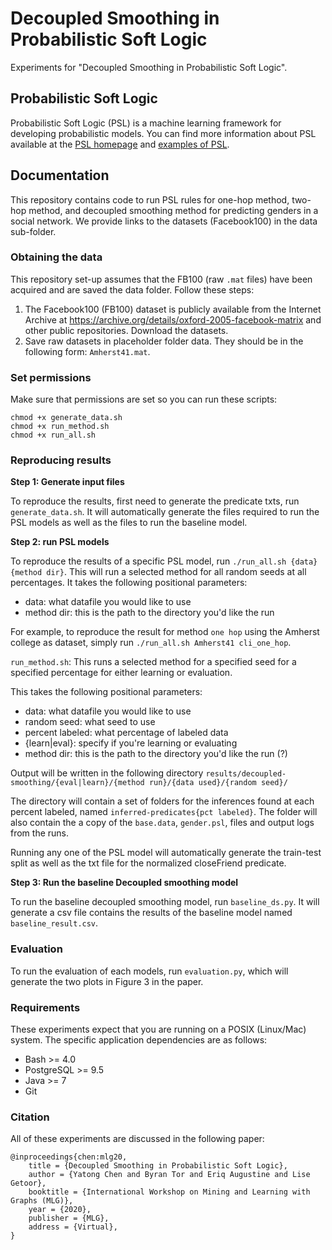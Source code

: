 # Decoupled Smoothing in Probabilistic Soft Logic

Experiments for "Decoupled Smoothing in Probabilistic Soft Logic".

## Probabilistic Soft Logic

Probabilistic Soft Logic (PSL) is a machine learning framework for developing probabilistic models. You can find more information about PSL available at the [PSL homepage](https://psl.linqs.org/) and [examples of PSL](https://github.com/linqs/psl-examples). 

## Documentation

This repository contains code to run PSL rules for one-hop method, two-hop method, and decoupled smoothing method for predicting genders in a social network. 
We provide links to the datasets (Facebook100) in the data sub-folder.

### Obtaining the data

This repository set-up assumes that the FB100 (raw `.mat` files) have been acquired and are saved the data folder. Follow these steps:
1. The Facebook100 (FB100) dataset is publicly available from the Internet Archive at https://archive.org/details/oxford-2005-facebook-matrix and other public repositories. Download the datasets.
2. Save raw datasets in placeholder folder data. They should be in the following form: `Amherst41.mat`.

### Set permissions

Make sure that permissions are set so you can run these scripts: 
```
chmod +x generate_data.sh
chmod +x run_method.sh
chmod +x run_all.sh
```

### Reproducing results

**Step 1: Generate input files**

To reproduce the results, first need to generate the predicate txts, run `generate_data.sh`. It will automatically generate the files required to run the PSL models as well as the files to run the baseline model. 


**Step 2: run PSL models**

To reproduce the results of a specific PSL model, run  `./run_all.sh {data} {method dir}`. This will run a selected method for all random seeds at all percentages. It takes the following positional parameters: 
* data: what datafile you would like to use
* method dir: this is the path to the directory you'd like the run

For example, to reproduce the result for method `one hop` using the Amherst college as dataset, simply run `./run_all.sh Amherst41 cli_one_hop`.

`run_method.sh`: This runs a selected method for a specified seed for a specified percentage for either learning or evaluation.

This takes the following positional parameters: 
* data: what datafile you would like to use
* random seed: what seed to use
* percent labeled: what percentage of labeled data
* {learn|eval}: specify if you're learning or evaluating
* method dir: this is the path to the directory you'd like the run (?)


Output will be written in the following directory
`results/decoupled-smoothing/{eval|learn}/{method run}/{data used}/{random seed}/`

The directory will contain a set of folders for the inferences found at each percent labeled, named `inferred-predicates{pct labeled}`.
The folder will also contain the a copy of the `base.data`, `gender.psl`, files and output logs from the runs.

Running any one of the PSL model will automatically generate the train-test split as well as the txt file for the normalized closeFriend predicate.

**Step 3: Run the baseline Decoupled smoothing model**

To run the baseline decoupled smoothing model, run `baseline_ds.py`. It will generate a csv file contains the results of the baseline model named `baseline_result.csv`.


### Evaluation
To run the evaluation of each models, run `evaluation.py`, which will generate the two plots in Figure 3 in the paper.


### Requirements
These experiments expect that you are running on a POSIX (Linux/Mac) system. The specific application dependencies are as follows:

* Bash >= 4.0
* PostgreSQL >= 9.5
* Java >= 7
* Git


### Citation

All of these experiments are discussed in the following paper:

```
@inproceedings{chen:mlg20,
    title = {Decoupled Smoothing in Probabilistic Soft Logic},
    author = {Yatong Chen and Byran Tor and Eriq Augustine and Lise Getoor},
    booktitle = {International Workshop on Mining and Learning with Graphs (MLG)},
    year = {2020},
    publisher = {MLG},
    address = {Virtual},
}
```


